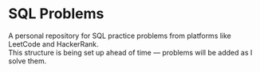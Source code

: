 # SQL Problems

A personal repository for SQL practice problems from platforms like LeetCode and HackerRank.  
This structure is being set up ahead of time — problems will be added as I solve them.
